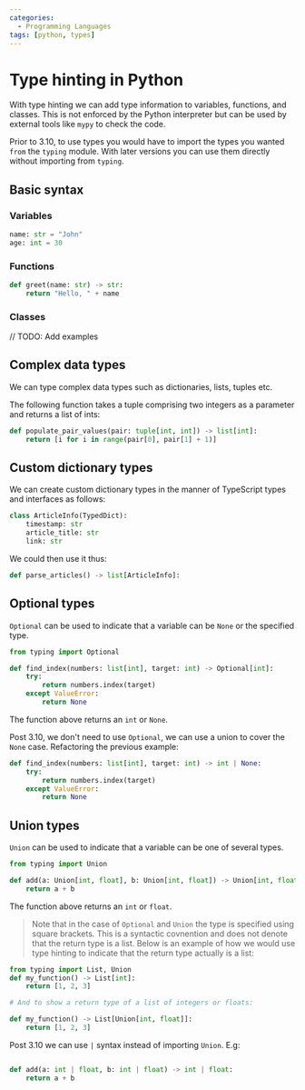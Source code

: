 ```yaml
---
categories:
  - Programming Languages
tags: [python, types]
---
```


# Type hinting in Python

With type hinting we can add type information to variables, functions, and
classes. This is not enforced by the Python interpreter but can be used by
external tools like `mypy` to check the code.

Prior to 3.10, to use types you would have to import the types you wanted `from`
the `typing` module. With later versions you can use them directly without
importing from `typing`.

## Basic syntax

### Variables

```py
name: str = "John"
age: int = 30
```

### Functions

```py
def greet(name: str) -> str:
    return "Hello, " + name
```

### Classes

// TODO: Add examples

## Complex data types

We can type complex data types such as dictionaries, lists, tuples etc.

The following function takes a tuple comprising two integers as a parameter and
returns a list of ints:

```py
def populate_pair_values(pair: tuple[int, int]) -> list[int]:
    return [i for i in range(pair[0], pair[1] + 1)]
```

## Custom dictionary types

We can create custom dictionary types in the manner of TypeScript types and
interfaces as follows:

```py
class ArticleInfo(TypedDict):
    timestamp: str
    article_title: str
    link: str
```

We could then use it thus:

```py
def parse_articles() -> list[ArticleInfo]:
```

## Optional types

`Optional` can be used to indicate that a variable can be `None` or the
specified type.

```py
from typing import Optional

def find_index(numbers: list[int], target: int) -> Optional[int]:
    try:
        return numbers.index(target)
    except ValueError:
        return None
```

The function above returns an `int` or `None`.

Post 3.10, we don't need to use `Optional`, we can use a union to cover the
`None` case. Refactoring the previous example:

```py
def find_index(numbers: list[int], target: int) -> int | None:
    try:
        return numbers.index(target)
    except ValueError:
        return None
```

## Union types

`Union` can be used to indicate that a variable can be one of several types.

```py
from typing import Union

def add(a: Union[int, float], b: Union[int, float]) -> Union[int, float]:
    return a + b
```

The function above returns an `int` or `float`.

> Note that in the case of `Optional` and `Union` the type is specified using
> square brackets. This is a syntactic covnention and does not denote that the
> return type is a list. Below is an example of how we would use type hinting to
> indicate that the return type actually is a list:

```py
from typing import List, Union
def my_function() -> List[int]:
    return [1, 2, 3]

# And to show a return type of a list of integers or floats:

def my_function() -> List[Union[int, float]]:
    return [1, 2, 3]
```

Post 3.10 we can use `|` syntax instead of importing `Union`. E.g:

```py

def add(a: int | float, b: int | float) -> int | float:
    return a + b
```
